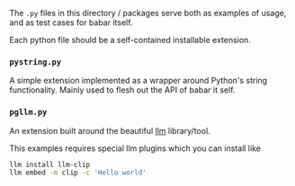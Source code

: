 The `.py` files in this directory / packages serve both as examples
of usage, and as test cases for babar itself.

Each python file should be a self-contained installable extension.

### `pystring.py` 
A simple extension implemented as a wrapper around Python's 
string functionality. Mainly used to flesh out the API of babar it self.

### `pgllm.py` 

An extension built around the beautiful [llm](https://llm.datasette.io/) library/tool.

This examples requires special llm plugins which you can install like 
```bash
llm install llm-clip
llm embed -m clip -c 'Hello world'
```